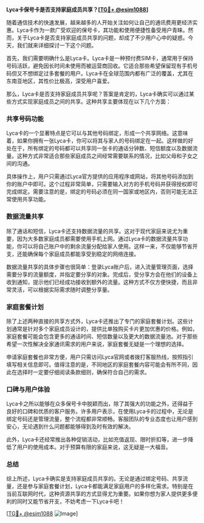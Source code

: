 **Lyca卡保号卡是否支持家庭成员共享？[[TG💪+ @esim1088](https://t.me/s/esim1088)]**

随着通信技术的快速发展，越来越多的人开始关注如何让自己的通讯费用更经济实惠。Lyca卡作为一款广受欢迎的保号卡，其功能和使用便捷性备受用户青睐。然而，关于Lyca卡是否支持家庭成员共享的问题，却成了不少用户心中的疑惑。今天，我们就来详细探讨一下这个问题。

首先，我们需要明确什么是Lyca卡。Lyca卡是一种预付费SIM卡，通常用于保持号码活跃，避免因长时间未使用而被运营商回收。它适合那些希望保留现有手机号码但又不想绑定过多套餐的用户。Lyca卡在全球范围内都有广泛的覆盖，尤其在东南亚地区，其性价比极高，深受用户喜爱。

那么，Lyca卡是否支持家庭成员共享呢？答案是肯定的，Lyca卡确实可以通过某些方式实现家庭成员之间的共享。这种共享主要体现在以下几个方面：

### 共享号码功能

Lyca卡的一个显著特点是它可以与其他号码绑定，形成一个共享网络。这意味着，如果你拥有一张Lyca卡，你可以将其与家人的号码绑定在一起。这样做的好处在于，所有绑定的号码都可以共享同一张卡的通话分钟数、短信额度以及数据流量。这种方式非常适合那些家庭成员之间经常需要联系的情况，比如父母和子女之间的沟通。

具体操作上，用户只需通过Lyca官方提供的应用程序或网站，将其他号码添加到你的账户中即可。这个过程非常简单，只需要输入对方的手机号码并获得授权即可完成绑定。需要注意的是，绑定的号码必须在同一国家或地区内，否则可能无法正常使用共享功能。

### 数据流量共享

除了通话和短信，Lyca卡还支持数据流量的共享。这对于现代家庭来说尤为重要，因为大多数家庭成员都需要使用手机上网。通过Lyca卡的数据流量共享功能，你可以将自己账户中的剩余流量分配给家人使用。这样一来，不仅能够节省开支，还能确保每个家庭成员都能享受到稳定的网络连接。

数据流量共享的具体步骤也很简单：登录Lyca账户后，进入流量管理页面，选择需要分享的流量额度，并指定要分享的对象。完成后，受分享方会在他们的设备上收到通知，提示他们已经成功接收到额外的流量。这种方式不仅方便快捷，而且非常灵活，可以根据实际需求随时调整分享量。

### 家庭套餐计划

除了上述两种直接的共享方式外，Lyca卡还推出了专门的家庭套餐计划。这些计划通常是针对多个家庭成员设计的，提供比单独购买卡片更加优惠的价格。例如，家庭套餐可能会包含更多的通话时间、短信数量以及更大的数据流量池。对于那些希望一次性解决全家通讯需求的用户来说，家庭套餐无疑是一个理想的选择。

申请家庭套餐也非常方便，用户只需访问Lyca官网或者拨打客服热线，按照指引填写相关信息即可。值得注意的是，不同地区的家庭套餐内容可能会有所不同，因此在选择时一定要仔细阅读条款细则，确保符合自己的需求。

### 口碑与用户体验

Lyca卡之所以能够在众多保号卡中脱颖而出，除了其强大的功能之外，还得益于良好的口碑和优质的客户服务。许多用户表示，在使用Lyca卡的过程中，无论是绑定号码还是管理流量，整个流程都非常顺畅。客服团队的专业态度也让用户感到安心，无论遇到什么问题都能够得到及时有效的解决。

此外，Lyca卡还经常推出各种促销活动，比如充值返现、限时折扣等，进一步降低了用户的使用成本。对于预算有限的家庭来说，这无疑是一大福音。

### 总结

综上所述，Lyca卡确实是支持家庭成员共享的。无论是通过绑定号码、共享流量，还是参与家庭套餐计划，Lyca卡都能满足家庭用户的多样化需求。特别是在当前互联网时代，这种资源共享的方式显得尤为重要。如果你想为家人提供更多便利的同时又能节省开支，不妨考虑一下Lyca卡吧！

[[TG💪+ @esim1088](https://t.me/s/esim1088) ![Image](https://i.postimg.cc/4NQfJmqS/Snipaste-2025-05-13-00-14-12.png)]